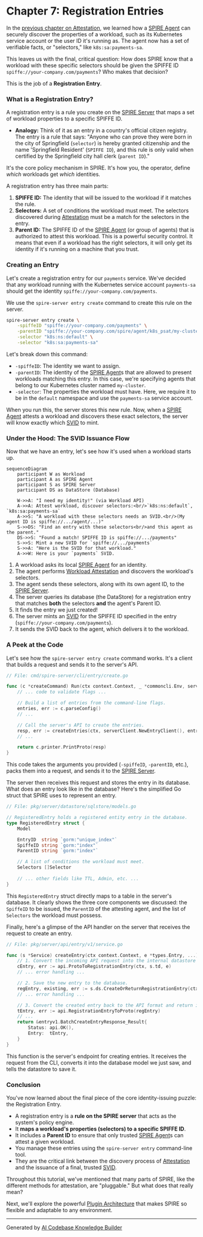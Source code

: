 # Chapter 7: Registration Entries

In the [previous chapter on Attestation](06_attestation_.md), we learned how a [SPIRE Agent](04_spire_agent_.md) can securely discover the properties of a workload, such as its Kubernetes service account or the user ID it's running as. The agent now has a set of verifiable facts, or "selectors," like `k8s:sa:payments-sa`.

This leaves us with the final, critical question: How does SPIRE know that a workload with these specific selectors should be given the SPIFFE ID `spiffe://your-company.com/payments`? Who makes that decision?

This is the job of a **Registration Entry**.

### What is a Registration Entry?

A registration entry is a rule you create on the [SPIRE Server](05_spire_server_.md) that maps a set of workload properties to a specific SPIFFE ID.

*   **Analogy:** Think of it as an entry in a country's official citizen registry. The entry is a rule that says: "Anyone who can prove they were born in the city of Springfield (`selector`) is hereby granted citizenship and the name 'Springfield Resident' (`SPIFFE ID`), and this rule is only valid when certified by the Springfield city hall clerk (`parent ID`)."

It's the core policy mechanism in SPIRE. It's how you, the operator, define *which* workloads get *which* identities.

A registration entry has three main parts:

1.  **SPIFFE ID:** The identity that will be issued to the workload if it matches the rule.
2.  **Selectors:** A set of conditions the workload must meet. The selectors discovered during [Attestation](06_attestation_.md) must be a match for the selectors in the entry.
3.  **Parent ID:** The SPIFFE ID of the [SPIRE Agent](04_spire_agent_.md) (or group of agents) that is authorized to attest this workload. This is a powerful security control. It means that even if a workload has the right selectors, it will only get its identity if it's running on a machine that you trust.

### Creating an Entry

Let's create a registration entry for our `payments` service. We've decided that any workload running with the Kubernetes service account `payments-sa` should get the identity `spiffe://your-company.com/payments`.

We use the `spire-server entry create` command to create this rule on the server.

```bash
spire-server entry create \
    -spiffeID "spiffe://your-company.com/payments" \
    -parentID "spiffe://your-company.com/spire/agent/k8s_psat/my-cluster/..." \
    -selector "k8s:ns:default" \
    -selector "k8s:sa:payments-sa"
```

Let's break down this command:
*   `-spiffeID`: The identity we want to assign.
*   `-parentID`: The identity of the [SPIRE Agent](04_spire_agent_.md)s that are allowed to present workloads matching this entry. In this case, we're specifying agents that belong to our Kubernetes cluster named `my-cluster`.
*   `-selector`: The properties the workload must have. Here, we require it to be in the `default` namespace and use the `payments-sa` service account.

When you run this, the server stores this new rule. Now, when a [SPIRE Agent](04_spire_agent_.md) attests a workload and discovers these exact selectors, the server will know exactly which [SVID](01_svid__spiffe_verifiable_identity_document__.md) to mint.

### Under the Hood: The SVID Issuance Flow

Now that we have an entry, let's see how it's used when a workload starts up.

```mermaid
sequenceDiagram
    participant W as Workload
    participant A as SPIRE Agent
    participant S as SPIRE Server
    participant DS as DataStore (Database)

    W->>A: "I need my identity!" (via Workload API)
    A->>A: Attest workload, discover selectors:<br/>`k8s:ns:default`, `k8s:sa:payments-sa`
    A->>S: "A workload with these selectors needs an SVID.<br/>(My agent ID is spiffe://.../agent/...)"
    S->>DS: "Find an entry with these selectors<br/>and this agent as the parent."
    DS->>S: "Found a match! SPIFFE ID is spiffe://.../payments"
    S->>S: Mint a new SVID for `spiffe://.../payments`
    S->>A: "Here is the SVID for that workload."
    A->>W: Here is your `payments` SVID.
```

1.  A workload asks its local [SPIRE Agent](04_spire_agent_.md) for an identity.
2.  The agent performs [Workload Attestation](06_attestation_.md) and discovers the workload's selectors.
3.  The agent sends these selectors, along with its own agent ID, to the [SPIRE Server](05_spire_server_.md).
4.  The server queries its database (the DataStore) for a registration entry that matches **both** the selectors **and** the agent's Parent ID.
5.  It finds the entry we just created!
6.  The server mints an [SVID](01_svid__spiffe_verifiable_identity_document__.md) for the SPIFFE ID specified in the entry (`spiffe://your-company.com/payments`).
7.  It sends the SVID back to the agent, which delivers it to the workload.

### A Peek at the Code

Let's see how the `spire-server entry create` command works. It's a client that builds a request and sends it to the server's API.

```go
// File: cmd/spire-server/cli/entry/create.go

func (c *createCommand) Run(ctx context.Context, _ *commoncli.Env, serverClient serverutil.ServerClient) error {
	// ... code to validate flags ...

	// Build a list of entries from the command-line flags.
	entries, err := c.parseConfig()
	// ...

	// Call the server's API to create the entries.
	resp, err := createEntries(ctx, serverClient.NewEntryClient(), entries)
	// ...

	return c.printer.PrintProto(resp)
}
```
This code takes the arguments you provided (`-spiffeID`, `-parentID`, etc.), packs them into a request, and sends it to the [SPIRE Server](05_spire_server_.md).

The server then receives this request and stores the entry in its database. What does an entry look like in the database? Here's the simplified Go struct that SPIRE uses to represent an entry.

```go
// File: pkg/server/datastore/sqlstore/models.go

// RegisteredEntry holds a registered entity entry in the database.
type RegisteredEntry struct {
	Model

	EntryID  string `gorm:"unique_index"`
	SpiffeID string `gorm:"index"`
	ParentID string `gorm:"index"`

	// A list of conditions the workload must meet.
	Selectors []Selector
	
	// ... other fields like TTL, Admin, etc. ...
}
```
This `RegisteredEntry` struct directly maps to a table in the server's database. It clearly shows the three core components we discussed: the `SpiffeID` to be issued, the `ParentID` of the attesting agent, and the list of `Selectors` the workload must possess.

Finally, here's a glimpse of the API handler on the server that receives the request to create an entry.

```go
// File: pkg/server/api/entry/v1/service.go

func (s *Service) createEntry(ctx context.Context, e *types.Entry, ...) *entryv1.BatchCreateEntryResponse_Result {
	// 1. Convert the incoming API request into the internal datastore format.
	cEntry, err := api.ProtoToRegistrationEntry(ctx, s.td, e)
	// ... error handling ...

	// 2. Save the new entry to the database.
	regEntry, existing, err := s.ds.CreateOrReturnRegistrationEntry(ctx, cEntry)
	// ... error handling ...

	// 3. Convert the created entry back to the API format and return it.
	tEntry, err := api.RegistrationEntryToProto(regEntry)
	// ...
	return &entryv1.BatchCreateEntryResponse_Result{
		Status: api.OK(),
		Entry:  tEntry,
	}
}
```
This function is the server's endpoint for creating entries. It receives the request from the CLI, converts it into the database model we just saw, and tells the datastore to save it.

### Conclusion

You've now learned about the final piece of the core identity-issuing puzzle: the Registration Entry.

*   A registration entry is a **rule on the SPIRE server** that acts as the system's policy engine.
*   It **maps a workload's properties (selectors) to a specific SPIFFE ID**.
*   It includes a **Parent ID** to ensure that only trusted [SPIRE Agent](04_spire_agent_.md)s can attest a given workload.
*   You manage these entries using the `spire-server entry` command-line tool.
*   They are the critical link between the discovery process of [Attestation](06_attestation_.md) and the issuance of a final, trusted [SVID](01_svid__spiffe_verifiable_identity_document__.md).

Throughout this tutorial, we've mentioned that many parts of SPIRE, like the different methods for attestation, are "pluggable." But what does that really mean?

Next, we'll explore the powerful [Plugin Architecture](08_plugin_architecture_.md) that makes SPIRE so flexible and adaptable to any environment.

---

Generated by [AI Codebase Knowledge Builder](https://github.com/The-Pocket/Tutorial-Codebase-Knowledge)